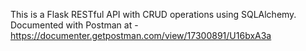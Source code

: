 This is a Flask RESTful API with CRUD operations using SQLAlchemy.
Documented with Postman at - https://documenter.getpostman.com/view/17300891/U16bxA3a